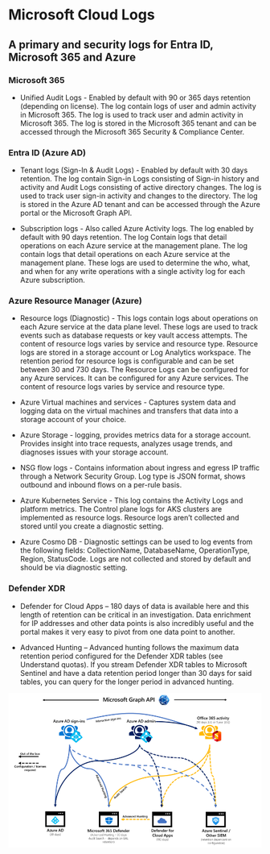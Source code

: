 # Microsoft Cloud Logs 

## A primary and security logs for Entra ID, Microsoft 365 and Azure

### Microsoft 365 

* Unified Audit Logs - Enabled by default with 90 or 365 days retention (depending on license). The log contain logs of user and admin activity in Microsoft 365. The log is used to track user and admin activity in Microsoft 365. The log is stored in the Microsoft 365 tenant and can be accessed through the Microsoft 365 Security & Compliance Center. 

### Entra ID (Azure AD)

* Tenant logs (Sign-In & Audit Logs) - Enabled by default with 30 days retention. The log contain Sign-in Logs consisting of Sign-in history and activity and Audit Logs consisting of active directory changes. The log is used to track user sign-in activity and changes to the directory. The log is stored in the Azure AD tenant and can be accessed through the Azure portal or the Microsoft Graph API. 

- Subscription logs - Also called Azure Activity logs. The log enabled by default with 90 days retention. The log Contain logs that detail operations on each Azure service at the management plane. The log contain logs that detail operations on each Azure service at the management plane. These logs are used to determine the who, what, and when for any write operations with a single activity log for each Azure subscription.

### Azure Resource Manager (Azure)

* Resource logs (Diagnostic) - This logs contain logs about operations on each Azure service at the data plane level. These logs are used to track events such as database requests or key vault access attempts. The content of resource logs varies by service and resource type. Resource logs are stored in a storage account or Log Analytics workspace. The retention period for resource logs is configurable and can be set between 30 and 730 days. The Resource Logs can be configured for any Azure services. It can be configured for any Azure services. The content of resource logs varies by service and resource type. 
     
* Azure Virtual machines and services - Captures system data and logging data on the virtual machines and transfers that data into a storage account of your choice. 

* Azure Storage - logging, provides metrics data for a storage account. Provides insight into trace requests, analyzes usage trends, and diagnoses issues with your storage account. 

* NSG flow logs - Contains information about ingress and egress IP traffic through a Network Security Group.
Log type is JSON format, shows outbound and inbound flows on a per-rule basis.

* Azure Kubernetes Service - This log contains the Activity Logs and platform metrics. The Control plane logs for AKS clusters are implemented as resource logs. Resource logs aren’t collected and stored until you create a diagnostic setting. 

* Azure Cosmo DB - Diagnostic settings can be used to log events from the following fields: CollectionName, DatabaseName, OperationType, Region, StatusCode. Logs are not collected and stored by default and should be via diagnostic setting. 

### Defender XDR

* Defender for Cloud Apps – 180 days of data is available here and this length of retention can be critical in an investigation. Data enrichment for IP addresses and other data points is also incredibly useful and the portal makes it very easy to pivot from one data point to another.

* Advanced Hunting – Advanced hunting follows the maximum data retention period configured for the Defender XDR tables (see Understand quotas). If you stream Defender XDR tables to Microsoft Sentinel and have a data retention period longer than 30 days for said tables, you can query for the longer period in advanced hunting.

![alt text](image.png)
